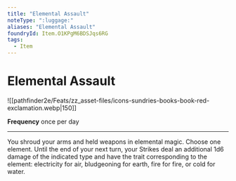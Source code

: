 ```yaml
---
title: "Elemental Assault"
noteType: ":luggage:"
aliases: "Elemental Assault"
foundryId: Item.O1KPgM6BDSJqs6RG
tags:
  - Item
---
```


# Elemental Assault
![[pathfinder2e/Feats/zz_asset-files/icons-sundries-books-book-red-exclamation.webp|150]]

**Frequency** once per day

* * *

You shroud your arms and held weapons in elemental magic. Choose one element. Until the end of your next turn, your Strikes deal an additional 1d6 damage of the indicated type and have the trait corresponding to the element: electricity for air, bludgeoning for earth, fire for fire, or cold for water.
